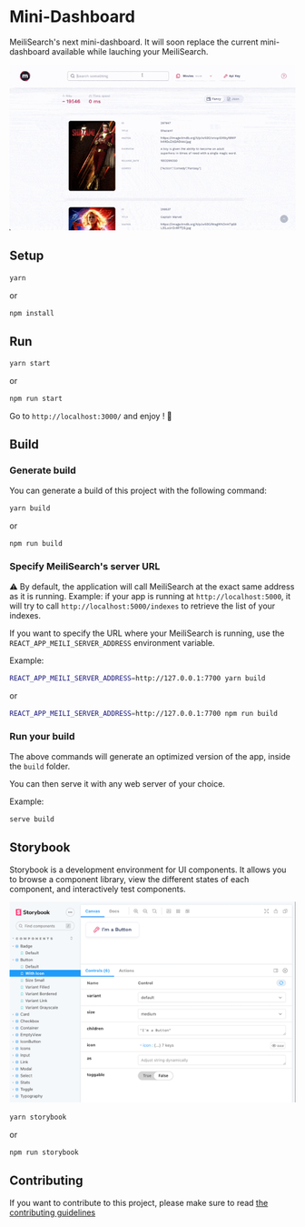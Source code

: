 # Mini-Dashboard

MeiliSearch's next mini-dashboard. It will soon replace the current mini-dashboard available while lauching your MeiliSearch.

<p align="center">
  <img src="assets/trumen_quick_loop.gif" alt="Web interface gif" />
</p>

## Setup

```bash
yarn
```

or

```bash
npm install
```

## Run

```bash
yarn start
```

or

```bash
npm run start
```

Go to `http://localhost:3000/` and enjoy ! 🎉

## Build

### Generate build

You can generate a build of this project with the following command:

```bash
yarn build
```

or

```bash
npm run build
```

### Specify MeiliSearch's server URL

⚠️ By default, the application will call MeiliSearch at the exact same address as it is running.
Example: if your app is running at `http://localhost:5000`, it will try to call `http://localhost:5000/indexes` to retrieve the list of your indexes.

If you want to specify the URL where your MeiliSearch is running, use the `REACT_APP_MEILI_SERVER_ADDRESS` environment variable.

Example:

```bash
REACT_APP_MEILI_SERVER_ADDRESS=http://127.0.0.1:7700 yarn build
```

or

```bash
REACT_APP_MEILI_SERVER_ADDRESS=http://127.0.0.1:7700 npm run build
```

### Run your build

The above commands will generate an optimized version of the app, inside the `build` folder.

You can then serve it with any web server of your choice.

Example:

```bash
serve build
```

## Storybook

Storybook is a development environment for UI components. It allows you to browse a component library, view the different states of each component, and interactively test components.

![Storybook](assets/storybook.png)

```bash
yarn storybook
```

or

```bash
npm run storybook
```

## Contributing

If you want to contribute to this project, please make sure to read [the contributing guidelines](./CONTRIBUTING.md)
